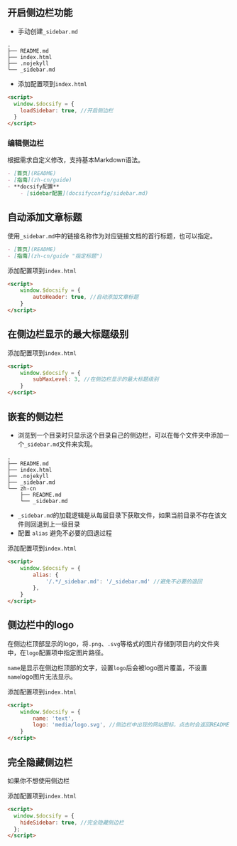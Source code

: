 ## 开启侧边栏功能

- 手动创建`_sidebar.md`

```text
.
├── README.md
├── index.html
├── .nojekyll
└── _sidebar.md
```

- 添加配置项到`index.html`

```html
<script>
  window.$docsify = {
    loadSidebar: true, //开启侧边栏
  }
</script>
```

### 编辑侧边栏

根据需求自定义修改，支持基本Markdown语法。

```markdown
- [首页](README) 
- [指南](zh-cn/guide)
- **docsify配置**
	- [sidebar配置](docsifyconfig/sidebar.md)
```

## 自动添加文章标题

使用`_sidebar.md`中的链接名称作为对应链接文档的首行标题，也可以指定。

```markdown
- [首页](README) 
- [指南](zh-cn/guide "指定标题")
```

添加配置项到`index.html`

```html
<script>
    window.$docsify = {
		autoHeader: true, //自动添加文章标题
    }
</script>
```

## 在侧边栏显示的最大标题级别

添加配置项到`index.html`

```html
<script>
    window.$docsify = {
		subMaxLevel: 3, //在侧边栏显示的最大标题级别
    }
</script>
```

## 嵌套的侧边栏

- 浏览到一个目录时只显示这个目录自己的侧边栏，可以在每个文件夹中添加一个`_sidebar.md`文件来实现。

```text
.
├── README.md
├── index.html
├── .nojekyll
├── _sidebar.md
└── zh-cn
    ├── README.md
    └── _sidebar.md
```

- `_sidebar.md`的加载逻辑是从每层目录下获取文件，如果当前目录不存在该文件则回退到上一级目录
- 配置 `alias` 避免不必要的回退过程

添加配置项到`index.html`

```html
<script>
    window.$docsify = {
		alias: {
			'/.*/_sidebar.md': '/_sidebar.md' //避免不必要的退回
		},
    }
</script>
```

## 侧边栏中的logo

在侧边栏顶部显示的logo，将`.png`、`.svg`等格式的图片存储到项目内的文件夹中，在`logo`配置项中指定图片路径。

`name`是显示在侧边栏顶部的文字，设置`logo`后会被logo图片覆盖，不设置`name`logo图片无法显示。

添加配置项到`index.html`

```html
<script>
    window.$docsify = {
        name: 'text',
		logo: 'media/logo.svg', //侧边栏中出现的网站图标，点击时会返回README
    }
</script>
```

## 完全隐藏侧边栏

如果你不想使用侧边栏

添加配置项到`index.html`

```html
<script>
  window.$docsify = {
    hideSidebar: true, //完全隐藏侧边栏
  };
</script>
```